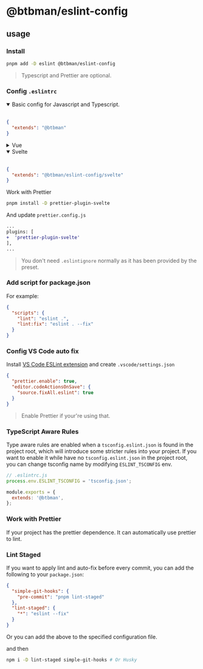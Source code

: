 # @btbman/eslint-config

## usage

### Install

```bash
pnpm add -D eslint @btbman/eslint-config
```

> Typescript and Prettier are optional.

### Config `.eslintrc`

<details open>
<summary>Basic config for Javascript and Typescript.</summary><br>

```json
{
  "extends": "@btbman"
}
```

</details>

<details>
<summary>Vue</summary><br>

```json
{
  "extends": "@btbman/eslint-config/vue"
}
```

</details>

<details open>
<summary>Svelte</summary><br>

```json
{
  "extends": "@btbman/eslint-config/svelte"
}
```

Work with Prettier

```bash
pnpm install -D prettier-plugin-svelte
```

And update `prettier.config.js`

```diff
...
plugins: [
+  'prettier-plugin-svelte'
],
...
```

</details>

> You don't need `.eslintignore` normally as it has been provided by the preset.

### Add script for package.json

For example:

```json
{
  "scripts": {
    "lint": "eslint .",
    "lint:fix": "eslint . --fix"
  }
}
```

### Config VS Code auto fix

Install [VS Code ESLint extension](https://marketplace.visualstudio.com/items?itemName=dbaeumer.vscode-eslint) and create `.vscode/settings.json`

```json
{
  "prettier.enable": true,
  "editor.codeActionsOnSave": {
    "source.fixAll.eslint": true
  }
}
```

> Enable Prettier if your're using that.

### TypeScript Aware Rules

Type aware rules are enabled when a `tsconfig.eslint.json` is found in the project root, which will introduce some stricter rules into your project. If you want to enable it while have no `tsconfig.eslint.json` in the project root, you can change tsconfig name by modifying `ESLINT_TSCONFIG` env.

```js
// .eslintrc.js
process.env.ESLINT_TSCONFIG = 'tsconfig.json';

module.exports = {
  extends: '@btbman',
};
```

### Work with Prettier

If your project has the prettier dependence. It can automatically use prettier to lint.

### Lint Staged

If you want to apply lint and auto-fix before every commit, you can add the following to your `package.json`:

```json
{
  "simple-git-hooks": {
    "pre-commit": "pnpm lint-staged"
  },
  "lint-staged": {
    "*": "eslint --fix"
  }
}
```

Or you can add the above to the specified configuration file.

and then

```bash
npm i -D lint-staged simple-git-hooks # Or Husky
```
